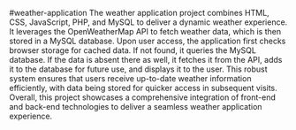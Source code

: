 #weather-application
The weather application project combines HTML, CSS, JavaScript, PHP, and MySQL to deliver a dynamic weather experience. It leverages the OpenWeatherMap API to fetch weather data, which is then stored in a MySQL database. Upon user access, the application first checks browser storage for cached data. If not found, it queries the MySQL database. If the data is absent there as well, it fetches it from the API, adds it to the database for future use, and displays it to the user. This robust system ensures that users receive up-to-date weather information efficiently, with data being stored for quicker access in subsequent visits. Overall, this project showcases a comprehensive integration of front-end and back-end technologies to deliver a seamless weather application experience.
